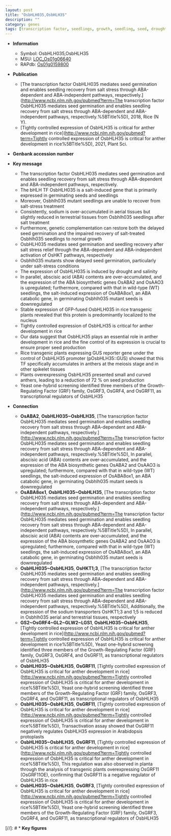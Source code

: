```yaml
---
layout: post
title: "OsbHLH035,OsbHLH35"
description: ""
category: genes
tags: [transcription factor, seedlings, growth, seedling, seed, drought, salinity, salt, seed germination,  ABA , salt stress, stress, nucleus, ABA, abscisic acid, development, spikelet, anther, meiosis, anther development, transcriptional regulator]
---
```


* **Information**  
    + Symbol: OsbHLH035,OsbHLH35  
    + MSU: [LOC_Os01g06640](http://rice.plantbiology.msu.edu/cgi-bin/ORF_infopage.cgi?orf=LOC_Os01g06640)  
    + RAPdb: [Os01g0159800](http://rapdb.dna.affrc.go.jp/viewer/gbrowse_details/irgsp1?name=Os01g0159800)  

* **Publication**  
    + [The transcription factor OsbHLH035 mediates seed germination and enables seedling recovery from salt stress through ABA-dependent and ABA-independent pathways, respectively.](http://www.ncbi.nlm.nih.gov/pubmed?term=The transcription factor OsbHLH035 mediates seed germination and enables seedling recovery from salt stress through ABA-dependent and ABA-independent pathways, respectively.%5BTitle%5D), 2018, Rice (N Y).
    + [Tightly controlled expression of OsbHLH35 is critical for anther development in rice](http://www.ncbi.nlm.nih.gov/pubmed?term=Tightly controlled expression of OsbHLH35 is critical for anther development in rice%5BTitle%5D), 2021, Plant Sci.

* **Genbank accession number**  

* **Key message**  
    + The transcription factor OsbHLH035 mediates seed germination and enables seedling recovery from salt stress through ABA-dependent and ABA-independent pathways, respectively.
    + The bHLH TF OsbHLH035 is a salt-induced gene that is primarily expressed in germinating seeds and seedlings
    + Moreover, Osbhlh035 mutant seedlings are unable to recover from salt-stress treatment
    + Consistently, sodium is over-accumulated in aerial tissues but slightly reduced in terrestrial tissues from Osbhlh035 seedlings after salt treatment
    + Furthermore, genetic complementation can restore both the delayed seed germination and the impaired recovery of salt-treated Osbhlh035 seedlings to normal growth
    + OsbHLH035 mediates seed germination and seedling recovery after salt stress relief through the ABA-dependent and ABA-independent activation of OsHKT pathways, respectively
    + Osbhlh035 mutants show delayed seed germination, particularly under salt-stress conditions
    + The expression of OsbHLH035 is induced by drought and salinity
    + In parallel, abscisic acid (ABA) contents are over-accumulated, and the expression of the ABA biosynthetic genes OsABA2 and OsAAO3 is upregulated; furthermore, compared with that in wild-type (WT) seedlings, the salt-induced expression of OsABA8ox1, an ABA catabolic gene, in germinating Osbhlh035 mutant seeds is downregulated
    + Stable expression of GFP-fused OsbHLH035 in rice transgenic plants revealed that this protein is predominantly localized to the nucleus
    + Tightly controlled expression of OsbHLH35 is critical for anther development in rice
    + Our data suggest that OsbHLH35 plays an essential role in anther development in rice and the fine control of its expression is crucial to ensure proper seed production
    + Rice transgenic plants expressing GUS reporter gene under the control of OsbHLH35 promoter (pOsbHLH35::GUS) showed that this TF specifically accumulates in anthers at the meiosis stage and in other spikelet tissues
    + Plants overexpressing OsbHLH35 presented small and curved anthers, leading to a reduction of 72 % on seed production
    + Yeast one-hybrid screening identified three members of the Growth-Regulating Factor (GRF) family, OsGRF3, OsGRF4, and OsGRF11, as transcriptional regulators of OsbHLH35

* **Connection**  
    + __OsABA2__, __OsbHLH035~OsbHLH35__, [The transcription factor OsbHLH035 mediates seed germination and enables seedling recovery from salt stress through ABA-dependent and ABA-independent pathways, respectively.](http://www.ncbi.nlm.nih.gov/pubmed?term=The transcription factor OsbHLH035 mediates seed germination and enables seedling recovery from salt stress through ABA-dependent and ABA-independent pathways, respectively.%5BTitle%5D),  In parallel, abscisic acid (ABA) contents are over-accumulated, and the expression of the ABA biosynthetic genes OsABA2 and OsAAO3 is upregulated; furthermore, compared with that in wild-type (WT) seedlings, the salt-induced expression of OsABA8ox1, an ABA catabolic gene, in germinating Osbhlh035 mutant seeds is downregulated
    + __OsABA8ox1__, __OsbHLH035~OsbHLH35__, [The transcription factor OsbHLH035 mediates seed germination and enables seedling recovery from salt stress through ABA-dependent and ABA-independent pathways, respectively.](http://www.ncbi.nlm.nih.gov/pubmed?term=The transcription factor OsbHLH035 mediates seed germination and enables seedling recovery from salt stress through ABA-dependent and ABA-independent pathways, respectively.%5BTitle%5D),  In parallel, abscisic acid (ABA) contents are over-accumulated, and the expression of the ABA biosynthetic genes OsABA2 and OsAAO3 is upregulated; furthermore, compared with that in wild-type (WT) seedlings, the salt-induced expression of OsABA8ox1, an ABA catabolic gene, in germinating Osbhlh035 mutant seeds is downregulated
    + __OsbHLH035~OsbHLH35__, __OsHKT1;3__, [The transcription factor OsbHLH035 mediates seed germination and enables seedling recovery from salt stress through ABA-dependent and ABA-independent pathways, respectively.](http://www.ncbi.nlm.nih.gov/pubmed?term=The transcription factor OsbHLH035 mediates seed germination and enables seedling recovery from salt stress through ABA-dependent and ABA-independent pathways, respectively.%5BTitle%5D),  Additionally, the expression of the sodium transporters OsHKT1;3 and 1;5 is reduced in Osbhlh035 aerial and terrestrial tissues, respectively
    + __GS2~OsGRF4~GL2~GLW2~LGS1__, __OsbHLH035~OsbHLH35__, [Tightly controlled expression of OsbHLH35 is critical for anther development in rice](http://www.ncbi.nlm.nih.gov/pubmed?term=Tightly controlled expression of OsbHLH35 is critical for anther development in rice%5BTitle%5D),  Yeast one-hybrid screening identified three members of the Growth-Regulating Factor (GRF) family, OsGRF3, OsGRF4, and OsGRF11, as transcriptional regulators of OsbHLH35
    + __OsbHLH035~OsbHLH35__, __OsGRF11__, [Tightly controlled expression of OsbHLH35 is critical for anther development in rice](http://www.ncbi.nlm.nih.gov/pubmed?term=Tightly controlled expression of OsbHLH35 is critical for anther development in rice%5BTitle%5D),  Yeast one-hybrid screening identified three members of the Growth-Regulating Factor (GRF) family, OsGRF3, OsGRF4, and OsGRF11, as transcriptional regulators of OsbHLH35
    + __OsbHLH035~OsbHLH35__, __OsGRF11__, [Tightly controlled expression of OsbHLH35 is critical for anther development in rice](http://www.ncbi.nlm.nih.gov/pubmed?term=Tightly controlled expression of OsbHLH35 is critical for anther development in rice%5BTitle%5D),  Transactivation assay showed that OsGRF11 negatively regulates OsbHLH35 expression in Arabidopsis protoplasts
    + __OsbHLH035~OsbHLH35__, __OsGRF11__, [Tightly controlled expression of OsbHLH35 is critical for anther development in rice](http://www.ncbi.nlm.nih.gov/pubmed?term=Tightly controlled expression of OsbHLH35 is critical for anther development in rice%5BTitle%5D),  This regulation was also observed in planta through the analysis of transgenic plants overexpressing OsGRF11 (OsGRF11OE), confirming that OsGRF11 is a negative regulator of OsbHLH35 in rice
    + __OsbHLH035~OsbHLH35__, __OsGRF3__, [Tightly controlled expression of OsbHLH35 is critical for anther development in rice](http://www.ncbi.nlm.nih.gov/pubmed?term=Tightly controlled expression of OsbHLH35 is critical for anther development in rice%5BTitle%5D),  Yeast one-hybrid screening identified three members of the Growth-Regulating Factor (GRF) family, OsGRF3, OsGRF4, and OsGRF11, as transcriptional regulators of OsbHLH35

[//]: # * **Key figures**  


